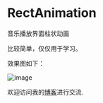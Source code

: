 # RectAnimation
音乐播放界面柱状动画

比较简单，仅仅用于学习。

效果图如下：

![image](https://github.com/longyinzaitian/RectAnimation/blob/master/rectanimation.gif)

欢迎访问我的[博客](http://blog.csdn.net/u010156024/article/details/49157769)进行交流.
